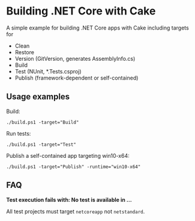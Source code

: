 # Building .NET Core with Cake

A simple example for building .NET Core apps with Cake including targets for

- Clean
- Restore
- Version (GitVersion, generates AssemblyInfo.cs)
- Build
- Test (NUnit, *.Tests.csproj)
- Publish (framework-dependent or self-contained)


## Usage examples

Build:

    ./build.ps1 -target="Build"

Run tests:

    ./build.ps1 -target="Test"

Publish a self-contained app targeting win10-x64:
    
    ./build.ps1 -target="Publish" -runtime="win10-x64"


## FAQ

**Test execution fails with: No test is available in ...**

All test projects must target `netcoreapp` not `netstandard`.
